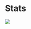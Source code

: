 # Stats
<img src="https://github-readme-stats.vercel.app/api?username=hue-owo&theme=jolly&show_icons=true">

